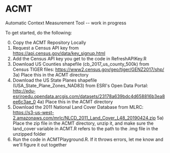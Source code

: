 # ACMT
Automatic Context Measurement Tool -- work in progress

To get started, do the following:

0) Copy the ACMT Repository Locally
1) Request a Census API key from https://api.census.gov/data/key_signup.html
2) Add the Census API key you get to the code in RefreshAPIKey.R
3) Download US Counties shapefile (cb_2017_us_county_500k) from Census TIGER files: https://www2.census.gov/geo/tiger/GENZ2017/shp/
3a) Place this in the ACMT directory
4) Download the US State Planes shapefile (USA_State_Plane_Zones_NAD83) from ESRI's Open Data Portal: http://edu-esriroedu.opendata.arcgis.com/datasets/23178a639bdc4d658816b3ea8ee6c3ae_0
4a) Place this in the ACMT directory
5) Download the 2011 National Land Cover Database from MLRC: https://s3-us-west-2.amazonaws.com/mrlc/NLCD_2011_Land_Cover_L48_20190424.zip
5a) Place the zip file in the ACMT directory, unzip it, and make sure the land_cover variable in ACMT.R refers to the path to the .img file in the unzipped folder
6) Run the code in ACMTPlayground.R. If it throws errors, let me know and we'll figure it out together
